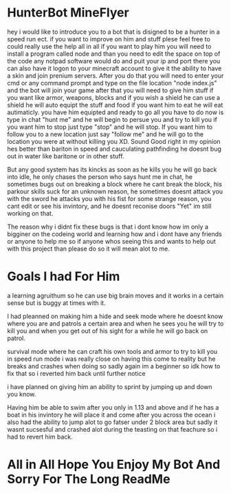 # HunterBot MineFlyer

hey i would like to introduce you to a bot that is disigned to be a hunter in a speed run ect. if you want to improve on him and stuff plese feel free to could really use the help all in all if you want to play him you will need to install a program called node and than you need to edit the space on top of the code any notpad software would do and puit your ip and port there you can also have it logon to your minecraft account to give it the ability to have a skin and join prenium servers. After you do that you will need to enter your cmd or any command prompt and type on the file location "node index.js" and the bot will join your game after that you will need to give him stuff if you want like armor, weapons, blocks and if you wish a shield he can use a shield he will auto equipt the stuff and food if you want him to eat he will eat autimaticly. you have him equipted and ready to go all you have to do now is type in chat "hunt me" and he will begin to persue you and try to kill you if you want him to stop just type "stop" and he will stop. If you want him to follow you to a new location just say "follow me" and he will go to the location you were at without killing you XD. Sound Good right in my opinion hes better than bariton in speed and cauculating pathfinding he doesnt bug out in water like baritone or in other stuff. 

But any good system has its kincks as soon as he kills you he will go back into idle, he only chases the person who says hunt me in chat, he sometimes bugs out on breaking a block where he cant break the block, his parkour skills suck for an unknown reason, he sometimes doesnt attack you with the sword he attacks you with his fist for some strange reason, you cant edit or see his invintory, and he doesnt reconise doors "Yet" im still working on that.

 The reason why i didnt fix these bugs is that i dont know how im only a bigginer on the codeing world and learning how and i dont have any friends or anyone to help me so if anyone whos seeing this and wants to help out with this project than please do so it will mean alot to me.

# Goals I had For Him

a learning agruithum so he can use big brain moves and it works in a certain sense but is buggy at times with it.

I had pleanned on making him a hide and seek mode where he doesnt know where you are and patrols a certain area and when he sees you he will try to kill you and when you get out of his sight for a while he will go back on patrol.

survival mode where he can craft his own tools and armor to try to kill you in speed run mode i was really close on having this come to reality but he breaks and crashes when doing so sadly again im a beginner so idk how to fix that so i reverted him back until further notice

i have planned on giving him an ability to sprint by jumping up and down you know.

Having him be able to swim after you only in 1.13 and above and if he has a boat in his invintory he will place it and come after you across the ocean i also had the ability to jump alot to go fatser under 2 block area but sadly it wasnt sucsesful and crashed alot during the teasting on that feachure so i had to revert him back.

# All in All Hope You Enjoy My Bot And Sorry For The Long ReadMe
